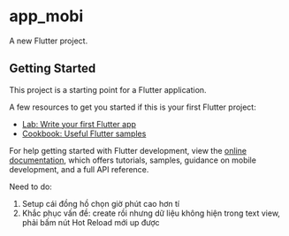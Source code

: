 # app_mobi

A new Flutter project.

## Getting Started

This project is a starting point for a Flutter application.

A few resources to get you started if this is your first Flutter project:

- [Lab: Write your first Flutter app](https://docs.flutter.dev/get-started/codelab)
- [Cookbook: Useful Flutter samples](https://docs.flutter.dev/cookbook)

For help getting started with Flutter development, view the
[online documentation](https://docs.flutter.dev/), which offers tutorials,
samples, guidance on mobile development, and a full API reference.


Need to do:
1. Setup cái đồng hồ chọn giờ phút cao hơn tí 
2. Khắc phục vấn đề: create rồi nhưng dữ liệu không hiện trong text view, phải bấm nút Hot Reload mới up được